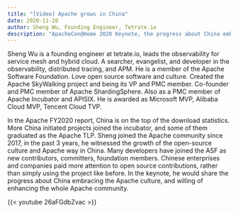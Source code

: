 ```yaml
---
title: "[Video] Apache grows in China"
date: 2020-11-20
author: Sheng Wu, Founding Engineer, Tetrate.io
description: "ApacheCon@Home 2020 Keynote, the progress about China embracing the Apache culture, and willing of enhancing the whole Apache community."
---
```


Sheng Wu is a founding engineer at tetrate.io, leads the observability for service mesh and hybrid cloud. A searcher, evangelist, and developer in the observability, distributed tracing, and APM. He is a member of the Apache Software Foundation. Love open source software and culture. Created the Apache SkyWalking project and being its VP and PMC member. Co-founder and PMC member of Apache ShardingSphere. Also as a PMC member of Apache Incubator and APISIX. He is awarded as Microsoft MVP, Alibaba Cloud MVP, Tencent Cloud TVP.

In the Apache FY2020 report, China is on the top of the download statistics. More China initiated projects joined the incubator, and some of them graduated as the Apache TLP. Sheng joined the Apache community since 2017, in the past 3 years, he witnessed the growth of the open-source culture and Apache way in China.
Many developers have joined the ASF as new contributors, committers, foundation members. Chinese enterprises and companies paid more attention to open source contributions, rather than simply using the project like before. In the keynote, he would share the progress about China embracing the Apache culture, and willing of enhancing the whole Apache community.


{{< youtube 26aFGdbZvac >}}